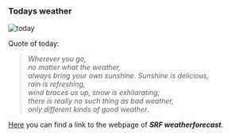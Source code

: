### Todays weather 

![today](https://www.srf.ch/var/storage/assets/webpack/images/so_grhe_shra.89de9ef1.png)

Quote of today:  
> _Wherever you go,   
>no matter what the weather,   
>always bring your own sunshine. 
>Sunshine is delicious,   
>rain is refreshing,   
>wind braces us up, 
>snow is exhilarating;  
>there is really no such thing as bad weather,   
>only different kinds of good weather_.  

[Here](https://www.srf.ch/meteo/wetter/Zürich/47.3797,8.5342?geolocationNameId=4cdc93de6ddc36141f7493213eeedaee) you can find a link to the webpage of **_SRF weatherforecast_**. 
